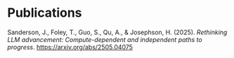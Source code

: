 # Publications

Sanderson, J., Foley, T., Guo, S., Qu, A., & Josephson, H. (2025).
*Rethinking LLM advancement: Compute-dependent and independent paths to
progress*. <https://arxiv.org/abs/2505.04075>
